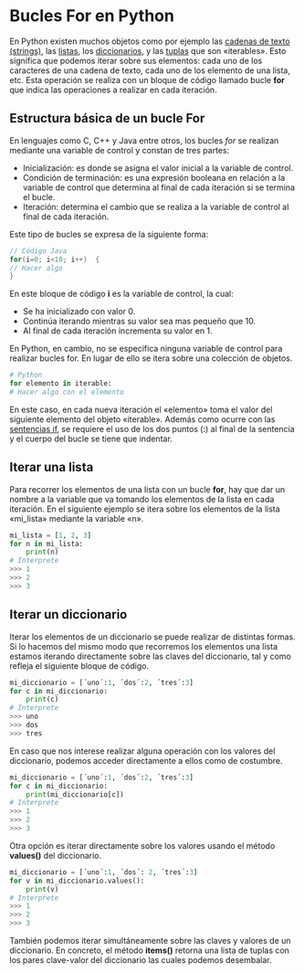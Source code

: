 # Bucles For en Python

En Python existen muchos objetos como por ejemplo las  [cadenas de texto (strings)](https://www.programaenpython.com/fundamentos/strings-en-python), las  [listas](https://www.programaenpython.com/fundamentos/listas-en-python), los  [diccionarios](https://www.programaenpython.com/fundamentos/diccionarios-en-python), y las  [tuplas](https://www.programaenpython.com/fundamentos/tuplas-en-python)  que son «iterables». Esto significa que podemos iterar sobre sus elementos: cada uno de los caracteres de una cadena de texto, cada uno de los elemento de una lista, etc. Esta operación se realiza con un bloque de código llamado bucle  **for** que indica las operaciones a realizar en cada iteración.

## Estructura básica de un bucle For

En lenguajes como C, C++ y Java entre otros, los bucles  _for_  se realizan mediante una variable de control y constan de tres partes:

-   Inicialización: es donde se asigna el valor inicial a la variable de control.
-   Condición de terminación: es una expresión booleana en relación a la variable de control que determina al final de cada iteración si se termina el bucle.
-   Iteración: determina el cambio que se realiza a la variable de control al final de cada iteración.

Este tipo de bucles se expresa de la siguiente forma:
```java 
// Código Java
for(i=0; i<10; i++)  {
// Hacer algo
}
```
En este bloque de código  **i**  es la variable de control, la cual:

-   Se ha inicializado con valor 0.
-   Continúa iterando mientras su valor sea mas pequeño que 10.
-   Al final de cada iteración incrementa su valor en 1.

En Python, en cambio, no se especifica ninguna variable de control para realizar bucles for. En lugar de ello se itera sobre una colección de objetos.

```python
# Python
for elemento in iterable:
# Hacer algo con el elemento
```
En este caso, en cada nueva iteración el «elemento» toma el valor del siguiente elemento del objeto «iterable». Además como ocurre con las [sentencias if](https://www.programaenpython.com/fundamentos/sentencias-condicionales-en-python), se requiere el uso de los dos puntos (:) al final de la sentencia y el cuerpo del bucle se tiene que indentar.

## Iterar una lista

Para recorrer los elementos de una lista con un bucle  **for**, hay que dar un nombre a la variable que va tomando los elementos de la lista en cada iteración. En el siguiente ejemplo se itera sobre los elementos de la lista «mi_lista» mediante la variable «n».

```python
mi_lista = [1, 2, 3]
for n in mi_lista:
	print(n)
# Interprete
>>> 1
>>> 2
>>> 3
```

## Iterar un diccionario

Iterar los elementos de un diccionario se puede realizar de distintas formas. Si lo hacemos del mismo modo que recorremos los elementos una lista estamos iterando directamente sobre las claves del diccionario, tal y como refleja el siguiente bloque de código.

```python
mi_diccionario = [´uno´:1, ´dos´:2, ´tres´:3]
for c in mi_diccionario:
	print(c)
# Interprete
>>> uno
>>> dos
>>> tres
``` 

En caso que nos interese realizar alguna operación con los valores del diccionario, podemos acceder directamente a ellos como de costumbre.

```python
mi_diccionario = [´uno´:1, ´dos´:2, ´tres´:3]
for c in mi_diccionario:
	print(mi_diccionario[c])
# Interprete
>>> 1
>>> 2
>>> 3
``` 
Otra opción es iterar directamente sobre los valores usando el método **values()** del diccionario.
```python
mi_diccionario = [´uno´:1, ´dos´: 2, ´tres´:3]
for v in mi_diccionario.values():
	print(v)
# Interprete
>>> 1
>>> 2
>>> 3
```
También podemos iterar simultáneamente sobre las claves y valores de un diccionario. En concreto, el método **items()** retorna una lista de tuplas con los pares clave-valor del diccionario las cuales podemos desembalar.


<!--stackedit_data:
eyJoaXN0b3J5IjpbLTYyOTUwMjMzNCwxMTcxNzU3ODUsLTMyNT
EzNDM5MCw0MTQzODEyMDAsLTQ1NjkzMTA2N119
-->